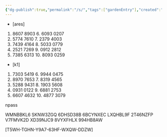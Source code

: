 ```yaml
---
{"dg-publish":true,"permalink":"/s/","tags":["gardenEntry"],"created":"2024-02-09T01:26:41.284-03:00"}
---
```



- [ares]

1. 8607 8903		 6. 6093 0207
2. 5774 7610		 7. 2379 4003
3. 7439 4164		 8. 5033 0779
4. 2521 7269		 9. 0912 2812
5. 7385 6313		10. 8093 0259

- [k1]

1. 7303 5419		 6. 9944 0475
2. 8970 7653		 7. 8319 4565
3. 5288 9431		 8. 1903 5608
4. 0931 0122		 9. 6881 2753
5. 6607 4632		10. 4877 3079

npass

WMNBBKL6 SKNW3ZGQ 6DHSD38B 6BCYNXEC LXQHBL9F 2T46NZFP V7FMVK2D XD39NJC9 8VYXFHLX 994HB8AW

[T5WH-TGHN-Y9A7-63HF-WXQW-DDZW]